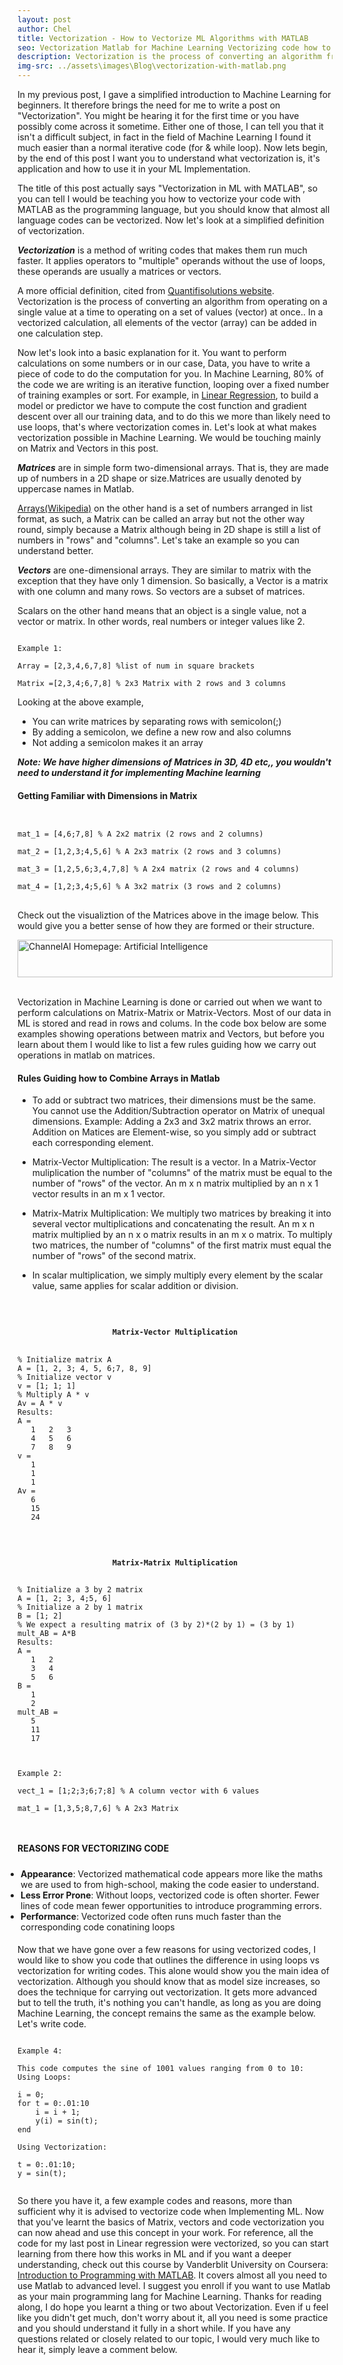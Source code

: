 ```yaml
---
layout: post
author: Chel
title: Vectorization - How to Vectorize ML Algorithms with MATLAB
seo: Vectorization Matlab for Machine Learning Vectorizing code how to not loop over my code
description: Vectorization is the process of converting an algorithm from operating on a single value at a time to operating on a set of values (vector) at once.. In a vectorized calculation, all elements of the vector (array) can be added in one calculation step.
img-src: ../assets\images\Blog\vectorization-with-matlab.png
---
```


In my previous post, I gave a simplified introduction to Machine Learning for beginners. It therefore brings the need for me to write a post on "Vectorization". You might be hearing it for the first time or you have possibly come across it sometime. Either one of those, I can tell you that it isn't a difficult subject, in fact in the field of Machine Learning I found it much easier than a normal iterative code (for & while loop). Now lets begin, by the end of this post I want you to understand what vectorization is, it's application and how to use it in your ML Implementation.

The title of this post actually says "Vectorization in ML with MATLAB", so you can tell I would be teaching you how to vectorize your code with MATLAB as the programming language, but you should know that almost all language codes can be vectorized. Now let's look at a simplified definition of vectorization.

<strong><em>Vectorization</em></strong> is a method of writing codes that makes them run much faster. It applies operators to "multiple" operands without the use of loops, these operands are usually a matrices or vectors.

A more official definition, cited from <a href="https://www.quantifisolutions.com">Quantifisolutions website</a>.<br>Vectorization is the process of converting an algorithm from operating on a single value at a time to operating on a set of values (vector) at once.. In a vectorized calculation, all elements of the vector (array) can be added in one calculation step.


Now let's look into a basic explanation for it. You want to perform calculations on some numbers or in our case, Data, you have to write a piece of code to do the computation for you. In Machine Learning, 80% of the code we are writing is an iterative function, looping over a fixed number of training examples or sort. For example, in <a href="https://channelai.netlify.app/linear-regression-simplified/">Linear Regression</a>, to build a model or predictor we have to compute the cost function and gradient descent over all our training data, and to do this we more than likely need to use loops, that's where vectorization comes in. Let's look at what makes vectorization possible in Machine Learning. We would be touching mainly on Matrix and Vectors in this post.


<strong><em>Matrices</em></strong> are in simple form two-dimensional arrays. That is, they are made up of numbers in a 2D shape or size.Matrices are usually denoted by uppercase names in Matlab.

<a href="https://en.wikipedia.org/wiki/Array_programming">Arrays(Wikipedia)</a> on the other hand is a set of numbers arranged in list format, as such, a Matrix can be called an array but not the other way round, simply because a Matrix although being in 2D shape is still a list of numbers in "rows" and "columns". Let's take an example so you can understand better.


<strong><em>Vectors</em></strong> are one-dimensional arrays. They are similar to matrix with the exception that they have only 1 dimension. So basically, a Vector is a matrix with one column and many rows. So vectors are a subset of matrices.

Scalars on the other hand means that an object is a single value, not a vector or matrix. In other words, real numbers or integer values like 2.

<pre><code class="matlab">
Example 1:

Array = [2,3,4,6,7,8] %list of num in square brackets

Matrix =[2,3,4;6,7,8] % 2x3 Matrix with 2 rows and 3 columns
</code></pre>

Looking at the above example,
* You can write matrices by separating rows with semicolon(;)
* By adding a semicolon, we define a new row and also columns 
* Not adding a semicolon makes it an array

<strong><em>Note: We have higher dimensions of Matrices in 3D, 4D etc,, you wouldn't need to understand it for implementing Machine learning </em></strong>

<h4>Getting Familiar with Dimensions in Matrix</h4>

<pre><code class="matlab">

mat_1 = [4,6;7,8] % A 2x2 matrix (2 rows and 2 columns)

mat_2 = [1,2,3;4,5,6] % A 2x3 matrix (2 rows and 3 columns)

mat_3 = [1,2,5,6;3,4,7,8] % A 2x4 matrix (2 rows and 4 columns)

mat_4 = [1,2;3,4;5,6] % A 3x2 matrix (3 rows and 2 columns)
</code>
</pre>
Check out the visualiztion of the Matrices above in the image below. This would give you a better sense of how they are formed or their structure.

<img src="/assets/images/Blog/Blog-img/matrix_formation.png" class="img-fluid" alt="ChannelAI Homepage: Artificial Intelligence" width="100%" height="60vh"><br><br>


Vectorization in Machine Learning is done or carried out when we want to perform calculations on Matrix-Matrix or Matrix-Vectors. Most of our data in ML is stored and read in rows and colums. In the code box below are some examples showing operations between matrix and Vectors, but before you learn about them I would like to list a few rules guiding how we carry out operations in matlab on matrices.

<h4>Rules Guiding how to Combine Arrays in Matlab</h4>

* To add or subtract two matrices, their dimensions must be the same. You cannot use the Addition/Subtraction operator on Matrix of unequal dimensions. Example: Adding a 2x3 and 3x2 matrix throws an error. Addition on Matices are Element-wise, so you simply add or subtract each corresponding element.

* Matrix-Vector Multiplication: The result is a vector. In a Matrix-Vector muliplication the number of "columns" of the matrix must be equal to the number of "rows" of the vector. An m x n matrix multiplied by an n x 1 vector results in an m x 1 vector.

* Matrix-Matrix Multiplication: We multiply two matrices by breaking it into several vector multiplications and concatenating the result. An m x n matrix multiplied by an n x o matrix results in an m x o matrix. To multiply two matrices, the number of "columns" of the first matrix must equal the number of "rows" of the second matrix.

* In scalar multiplication, we simply multiply every element by the scalar value, same applies for scalar addition or division.

<pre><code class="css" style="padding-bottom: 0;">
	<h4 style="text-align: center;" style="padding-top: 0;">Matrix-Vector Multiplication</h4>
% Initialize matrix A 
A = [1, 2, 3; 4, 5, 6;7, 8, 9] 
% Initialize vector v 
v = [1; 1; 1] 
% Multiply A * v
Av = A * v
Results:
A =
   1   2   3
   4   5   6
   7   8   9
v =
   1
   1
   1
Av =
   6
   15
   24
</code></pre>

<pre><code class="css" style="padding-bottom: 0;">
	<h4 style="text-align: center;" style="padding-top: 0;">Matrix-Matrix Multiplication</h4>
% Initialize a 3 by 2 matrix 
A = [1, 2; 3, 4;5, 6]
% Initialize a 2 by 1 matrix 
B = [1; 2] 
% We expect a resulting matrix of (3 by 2)*(2 by 1) = (3 by 1) 
mult_AB = A*B
Results:
A =
   1   2
   3   4
   5   6
B =
   1
   2
mult_AB =
   5
   11
   17

</code></pre>

<pre><code class="matlab">
Example 2:

vect_1 = [1;2;3;6;7;8] % A column vector with 6 values

mat_1 = [1,3,5;8,7,6] % A 2x3 Matrix


</code></pre> 

<h4>REASONS FOR VECTORIZING CODE</h4>
<ul style="padding: 5;">
	<li><b>Appearance</b>: Vectorized mathematical code appears more like the maths we are used to from high-school, making the code easier to understand.</li>
	<li><b>Less Error Prone</b>: Without loops, vectorized code is often shorter. Fewer lines of code mean fewer opportunities to introduce programming errors.</li>
	<li><b>Performance</b>: Vectorized code often runs much faster than the corresponding code conatining loops</li>
</ul>

Now that we have gone over a few reasons for using vectorized codes, I would like to show you code that outlines the difference in using loops vs vectorization for writing codes. This alone would show you the main idea of vectorization. Although you should know that as model size increases, so does the technique for carrying out vectorization. It gets more advanced but to tell the truth, it's nothing you can't handle, as long as you are doing Machine Learning, the concept remains the same as the example below. Let's write code.

<pre><code class="matlab">
Example 4:

This code computes the sine of 1001 values ranging from 0 to 10:
Using Loops:

i = 0;
for t = 0:.01:10
	i = i + 1;
	y(i) = sin(t);
end	

Using Vectorization:

t = 0:.01:10;
y = sin(t);

</code></pre>

So there you have it, a few example codes and reasons, more than sufficient why it is advised to vectorize code when Implementing ML. Now that you've learnt the basics of Matrix, vectors and code vectorization you can now ahead and use this concept in your work. For reference, all the code for my last post in Linear regression were vectorized, so you can start learning from there how this works in ML and if you want a deeper understanding, check out this course by Vanderblit University on Coursera: <a href="">Introduction to Programming with MATLAB</a>. It covers almost all you need to use Matlab to advanced level. I suggest you enroll if you want to use Matlab as your main programming lang for Machine Learning. Thanks for reading along, I do hope you learnt a thing or two about Vectorization. Even if u feel like you didn't get much, don't worry about it, all you need is some practice and you should understand it fully in a short while. If you have any questions related or closely related to our topic, I would very much like to hear it, simply leave a comment below.

